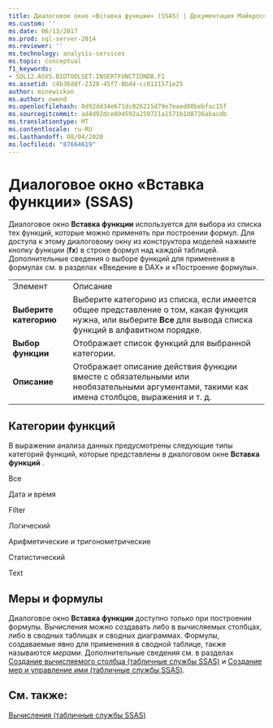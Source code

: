 ```yaml
---
title: Диалоговое окно «Вставка функции» (SSAS) | Документация Майкрософт
ms.custom: ''
ms.date: 06/13/2017
ms.prod: sql-server-2014
ms.reviewer: ''
ms.technology: analysis-services
ms.topic: conceptual
f1_keywords:
- SQL12.ASVS.BIDTOOLSET.INSERTFUNCTIONDB.F1
ms.assetid: c4b36d8f-2328-45f7-8bd4-cc0111571e25
author: minewiskan
ms.author: owend
ms.openlocfilehash: 0d92dd34e671dc026215d79e7eaed88bebfac15f
ms.sourcegitcommit: ad4d92dce894592a259721a1571b1d8736abacdb
ms.translationtype: MT
ms.contentlocale: ru-RU
ms.lasthandoff: 08/04/2020
ms.locfileid: "87664619"
---
```

# <a name="insert-function-dialog-box-ssas"></a>Диалоговое окно «Вставка функции» (SSAS)
  Диалоговое окно **Вставка функции** используется для выбора из списка тех функций, которые можно применять при построении формул. Для доступа к этому диалоговому окну из конструктора моделей нажмите кнопку функции (**fx**) в строке формул над каждой таблицей. Дополнительные сведения о выборе функций для применения в формулах см. в разделах «Введение в DAX» и «Построение формулы».  
  
|||  
|-|-|  
|Элемент|Описание|  
|**Выберите категорию**|Выберите категорию из списка, если имеется общее представление о том, какая функция нужна, или выберите **Все** для вывода списка функций в алфавитном порядке.|  
|**Выбор функции**|Отображает список функций для выбранной категории.|  
|**Описание**|Отображает описание действия функции вместе с обязательными или необязательными аргументами, такими как имена столбцов, выражения и т. д.|  
  
## <a name="function-categories"></a>Категории функций  
 В выражении анализа данных предусмотрены следующие типы категорий функций, которые представлены в диалоговом окне **Вставка функций** .  
  
 Все  
  
 Дата и время  
  
 Filter  
  
 Логический  
  
 Арифметические и тригонометрические  
  
 Статистический  
  
 Text  
  
## <a name="measures-and-formulas"></a>Меры и формулы  
 Диалоговое окно **Вставка функции** доступно только при построении формулы. Вычисления можно создавать либо в вычисляемых столбцах, либо в сводных таблицах и сводных диаграммах. Формулы, создаваемые явно для применения в сводной таблице, также называются *мерами*. Дополнительные сведения см. в разделах [Создание вычисляемого столбца (табличные службы SSAS)](tabular-models/ssas-calculated-columns-create-a-calculated-column.md) и [Создание мер и управление ими (табличные службы SSAS)](tabular-models/measures-ssas-tabular.md).  
  
## <a name="see-also"></a>См. также:  
 [Вычисления (табличные службы SSAS)](tabular-models/calculations-ssas-tabular.md)  
  
  
